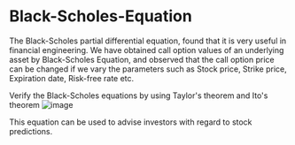 # Black-Scholes-Equation
The Black-Scholes partial differential equation, found that it is very useful in financial engineering. We have obtained call option values of an underlying asset by Black-Scholes Equation, and observed that the call option price can be changed if we vary the parameters such as Stock price, Strike price, Expiration date, Risk-free rate etc.

Verify the Black-Scholes equations by using Taylor's theorem and Ito's theorem
![image](https://github.com/Abhishek-kumar0503/Black-Scholes-Equation/assets/97353002/fd23bfd6-528b-43a8-a80f-8124cdb696ca)

This equation can be used to advise investors with regard to stock predictions.
